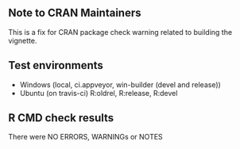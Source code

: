 ## Note to CRAN Maintainers
This is a fix for CRAN package check warning related to building the vignette.


## Test environments
- Windows (local, ci.appveyor, win-builder (devel and release))
- Ubuntu (on travis-ci) R:oldrel, R:release, R:devel

## R CMD check results
There were NO ERRORS, WARNINGs or NOTES


